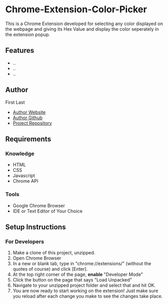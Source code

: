 # Chrome-Extension-Color-Picker
This is a Chrome Extension developed for selecting any color displayed on the webpage and giving its Hex Value and display the color seperately in the extension popup.

## Features
- ..
- ..
- ..

## Author
First Last
- [Author Website]()
- [Author Github]()
- [Project Repository]()

## Requirements
### Knowledge
- HTML
- CSS
- Javascript
- Chrome API
### Tools
- Google Chrome Browser
- IDE or Text Editor of Your Choice

## Setup Instructions
### For Developers
1. Make a clone of this project, unzipped.
2. Open Chrome Browser
3. In a new or blank tab, type in "chrome://extensions/" (without the quotes of course) and click [Enter].
4. At the top right corner of the page, **enable** "Developer Mode"
5. Click the button on the page that says "Load Unpacked"
6. Navigate to your unzipped project folder and select that and hit OK.
7. You are now ready to start working on the extension! Just make sure you reload after each change you make to see the changes take place.
